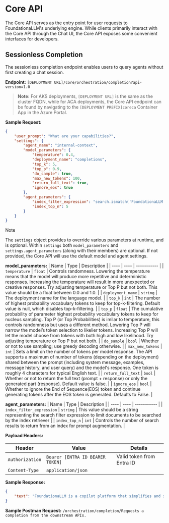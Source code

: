 # Core API

The Core API serves as the entry point for user requests to FoundationaLLM's underlying engine. While clients primarily interact with the Core API through the Chat UI, the Core API exposes some convenient interfaces for developers.

## Sessionless Completion

The sessionless completion endpoint enables users to query agents without first creating a chat session.

**Endpoint:** `[DEPLOYMENT URL]/core/orchestration/completion?api-version=1.0`

>**Note:** For AKS deployments, `[DEPLOYMENT URL]` is the same as the cluster FQDN, while for ACA deployments, the Core API endpoint can be found by navigating to the `[DEPLOYMENT PREFIX]coreca` Container App in the Azure Portal.

**Sample Request:**

```json
{
    "user_prompt": "What are your capabilities?",
    "settings": {
        "agent_name": "internal-context",
        "model_parameters": {
            "temperature": 0.4,
            "deployment_name": "completions",
            "top_k": 5,
            "top_p": 0.9,
            "do_sample": true,
            "max_new_tokens": 100,
            "return_full_text": true,
            "ignore_eos": true
        },
        "agent_parameters": {
            "index_filter_expression": "search.ismatch('FoundationaLLM', 'Text')",
            "index_top_n": 5
        }
    }
}
```

> [!NOTE]
> The `settings` object provides to override various parameters at runtime, and is optional. Within `settings` both `model_parameters` and `settings.agent_parameters` (along with their members) are optional. If not provided, the Core API will use the default model and agent settings.

**model_parameters:**
| Name | Type | Description |
| ---- | ---- | ----------- |
| `temperature` | `float` | Controls randomness. Lowering the temperature means that the model will produce more repetitive and deterministic responses. Increasing the temperature will result in more unexpected or creative responses. Try adjusting temperature or Top P but not both. This value should be a float between 0.0 and 1.0. |
| `deployment_name` | `string` | The deployment name for the language model. |
| `top_k` | `int` | The number of highest probability vocabulary tokens to keep for top-k-filtering. Default value is null, which disables top-k-filtering. |
| `top_p` | `float` | The cumulative probability of parameter highest probability vocabulary tokens to keep for nucleus sampling. Top P (or Top Probabilities) is imilar to temperature, this controls randomness but uses a different method. Lowering Top P will narrow the model’s token selection to likelier tokens. Increasing Top P will let the model choose from tokens with both high and low likelihood. Try adjusting temperature or Top P but not both. |
| `do_sample` | `bool` | Whether or not to use sampling; use greedy decoding otherwise. |
| `max_new_tokens` | `int` | Sets a limit on the number of tokens per model response. The API supports a maximum of number of tokens (depending on the deployment) shared between the prompt (including system message, examples, message history, and user query) and the model's response. One token is roughly 4 characters for typical English text. |
| `return_full_text` | `bool` | Whether or not to return the full text (prompt + response) or only the generated part (response). Default value is false. |
| `ignore_eos` | `bool` | Whether to ignore the End of Sequence(EOS) token and continue generating tokens after the EOS token is generated. Defaults to False. |

**agent_parameters:**
| Name | Type | Description |
| ---- | ---- | ----------- |
| `index_filter_expression` | `string` | This value should be a string representing the search filter expression to limit documents to be searched by the index retriever |
| `index_top_n` | `int` | Controls the number of search results to return from an index for prompt augmentation. |

**Payload Headers:**

| Header | Value | Details |
| ------ | ----- | ------- |
| `Authorization` | `Bearer [ENTRA ID BEARER TOKEN]` | Valid token from Entra ID |
| `Content-Type` | `application/json` | |

**Sample Response:**

```json
{
    "text": "FoundationaLLM is a copilot platform that simplifies and streamlines building knowledge management and analytic agents over the data sources present across your enterprise. It provides integration with enterprise data sources used by agents for in-context learning, fine-grain security controls over data used by agents, and pre/post completion filters that guard against attack. The solution is scalable and load balances across multiple endpoints. It is also extensible to new data sources, new LLM orchestrators, and LLMs. You can learn more about FoundationaLLM at https://foundationallm.ai."
}
```

**Sample Postman Request:** `/orchestration/completion/Requests a completion from the downstream APIs.`